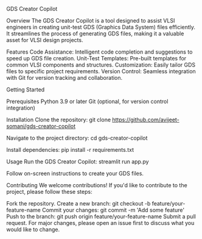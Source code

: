GDS Creator Copilot

Overview
The GDS Creator Copilot is a tool designed to assist VLSI engineers in creating unit-test GDS (Graphics Data System) files efficiently. It streamlines the process of generating GDS files, making it a valuable asset for VLSI design projects.

Features
Code Assistance: Intelligent code completion and suggestions to speed up GDS file creation.
Unit-Test Templates: Pre-built templates for common VLSI components and structures.
Customization: Easily tailor GDS files to specific project requirements.
Version Control: Seamless integration with Git for version tracking and collaboration.

Getting Started

Prerequisites
Python 3.9 or later
Git (optional, for version control integration)

Installation
Clone the repository:
git clone https://github.com/avijeet-somani/gds-creator-copilot 

Navigate to the project directory:
cd gds-creator-copilot

Install dependencies:
pip install -r requirements.txt

Usage
Run the GDS Creator Copilot:
streamlit run app.py

Follow on-screen instructions to create your GDS files.

Contributing
We welcome contributions! If you'd like to contribute to the project, please follow these steps:

Fork the repository.
Create a new branch: git checkout -b feature/your-feature-name
Commit your changes: git commit -m 'Add some feature'
Push to the branch: git push origin feature/your-feature-name
Submit a pull request.
For major changes, please open an issue first to discuss what you would like to change.